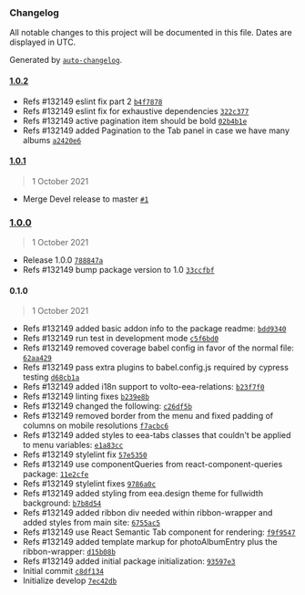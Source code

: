 ### Changelog

All notable changes to this project will be documented in this file. Dates are displayed in UTC.

Generated by [`auto-changelog`](https://github.com/CookPete/auto-changelog).

#### [1.0.2](https://github.com/eea/volto-eea-relations/compare/1.0.1...1.0.2)

- Refs #132149 eslint fix part 2 [`b4f7878`](https://github.com/eea/volto-eea-relations/commit/b4f7878f3a8de3a2abba82026d15f5be45e50df6)
- Refs #132149  eslint fix for exhaustive dependencies [`322c377`](https://github.com/eea/volto-eea-relations/commit/322c377594365a675cef1d341954f2e5c9d3a17a)
- Refs #132149 active pagination item should be bold [`02b4b1e`](https://github.com/eea/volto-eea-relations/commit/02b4b1e1d9383c41f9b2778e2bbfc1f3e53b5198)
- Refs #132149 added Pagination to the Tab panel in case we have many albums [`a2420e6`](https://github.com/eea/volto-eea-relations/commit/a2420e646ae8f03698e67739b394c81444d891f7)

#### [1.0.1](https://github.com/eea/volto-eea-relations/compare/1.0.0...1.0.1)

> 1 October 2021

- Merge Devel release to master [`#1`](https://github.com/eea/volto-eea-relations/pull/1)

### [1.0.0](https://github.com/eea/volto-eea-relations/compare/0.1.0...1.0.0)

> 1 October 2021

- Release 1.0.0 [`788847a`](https://github.com/eea/volto-eea-relations/commit/788847afd4419e366fc01fa4dcef1c31b842c9cb)
- Refs #132149 bump package version to 1.0 [`33ccfbf`](https://github.com/eea/volto-eea-relations/commit/33ccfbf10d092c7cdcf11663d5772e115ce9058e)

#### 0.1.0

> 1 October 2021

- Refs #132149 added basic addon info to the package readme: [`bdd9340`](https://github.com/eea/volto-eea-relations/commit/bdd9340e1a1a1a0e660d3358ed32b4329002243b)
- Refs #132149 run test in development mode [`c5f6bd0`](https://github.com/eea/volto-eea-relations/commit/c5f6bd07b6d8b69c6be24a64bc5c2d791080dc94)
- Refs #132149 removed coverage babel config in favor of the normal file: [`62aa429`](https://github.com/eea/volto-eea-relations/commit/62aa42924e17a3d7222a0c5680450bf312c79aff)
- Refs #132149 pass extra plugins to babel.config.js required by cypress testing [`d68cb1a`](https://github.com/eea/volto-eea-relations/commit/d68cb1a810dadf3cf5515cd666ed992639714f6d)
- Refs #132149 added i18n support to volto-eea-relations: [`b23f7f0`](https://github.com/eea/volto-eea-relations/commit/b23f7f0b5ff6a130979ec508e05f54b7d6886c86)
- Refs #132149 linting fixes [`b239e8b`](https://github.com/eea/volto-eea-relations/commit/b239e8b9a3df095656ef85043b87bf88fd53bce8)
- Refs #132149 changed the following: [`c26df5b`](https://github.com/eea/volto-eea-relations/commit/c26df5b19283b21a18dc20634407466cf0bbdbde)
- Refs #132149 removed border from the menu and fixed padding of columns on mobile resolutions [`f7acbc6`](https://github.com/eea/volto-eea-relations/commit/f7acbc6423ba3193702b2a72c2a39e9eb72178dd)
- Refs #132149 added styles to eea-tabs classes that couldn't be applied to menu variables: [`e1a83cc`](https://github.com/eea/volto-eea-relations/commit/e1a83cc82cfb1cb8d5d81fab0bf5bf21f1ff765e)
- Refs #132149 stylelint fix [`57e5350`](https://github.com/eea/volto-eea-relations/commit/57e53507a3366e26c3185485b80d4659be3863fb)
- Refs #132149 use  componentQueries from react-component-queries package: [`11e2cfe`](https://github.com/eea/volto-eea-relations/commit/11e2cfe2aff7f9321752d4b415f03f574bed3d36)
- Refs #132149 stylelint fixes [`9786a0c`](https://github.com/eea/volto-eea-relations/commit/9786a0cf5a7a13d197825b15df4754b473ac274b)
- Refs #132149 added styling from eea.design theme for fullwidth background: [`b7b8d54`](https://github.com/eea/volto-eea-relations/commit/b7b8d54a481a216ee9be01ab1e34c41716bf4780)
- Refs #132149 added ribbon div needed within ribbon-wrapper and added styles from main site: [`6755ac5`](https://github.com/eea/volto-eea-relations/commit/6755ac537a6971e80193e4163f6240c38de7c49d)
- Refs #132149 use React Semantic Tab component for rendering: [`f9f9547`](https://github.com/eea/volto-eea-relations/commit/f9f954711d3d5b4f6d0d8a9b7e0dcd855de7eb4f)
- Refs #132149 added template markup for photoAlbumEntry plus the ribbon-wrapper: [`d15b08b`](https://github.com/eea/volto-eea-relations/commit/d15b08b17873cd045164ec4c9e0c0c95804df838)
- Refs #132149 added initial package initialization: [`93597e3`](https://github.com/eea/volto-eea-relations/commit/93597e3f7c40ff025ffb4c58aa1138e489fa8224)
- Initial commit [`c8df134`](https://github.com/eea/volto-eea-relations/commit/c8df1346bd98a140e20b63a701f51cbf6ab5d65d)
- Initialize develop [`7ec42db`](https://github.com/eea/volto-eea-relations/commit/7ec42dbebf38b895a56fd457983f2a7c5cdd8a5a)
